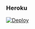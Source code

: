 ### Heroku
[![Deploy](https://www.herokucdn.com/deploy/button.svg)](https://heroku.com/deploy?template=https://github.com/Th3-Wizard/Upload-Plus-1.3.5)
